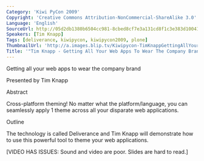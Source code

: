 ```yaml
---
Category: 'Kiwi PyCon 2009'
Copyright: 'Creative Commons Attribution-NonCommercial-ShareAlike 3.0'
Language: 'English'
SourceUrl: http://05d2db1380b6504cc981-8cbed8cf7e3a131cd8f1c3e383d10041.r93.cf2.rackcdn.com/kiwi-pycon-2009/126_tim-knapp-getting-all-your-web-apps-to-wear-the-company-brand.flv
Speakers: [Tim Knapp]
Tags: [deliverance, kiwipycon, kiwipycon2009, plone]
ThumbnailUrl: 'http://a.images.blip.tv/Kiwipycon-TimKnappGettingAllYourWebAppsToWearTheCompanyBrand869-36.jpg'
Title: '"Tim Knapp - Getting All Your Web Apps To Wear The Company Brand"'
---
```

Getting all your web apps to wear the company brand

Presented by Tim Knapp

Abstract

Cross-platform theming! No matter what the platform/language, you can
seamlessly apply 1 theme across all your disparate web applications.

Outline

The technology is called Deliverance and Tim Knapp will demonstrate how to use
this powerful tool to theme your web applications.

[VIDEO HAS ISSUES: Sound and video are poor. Slides are hard to read.]

